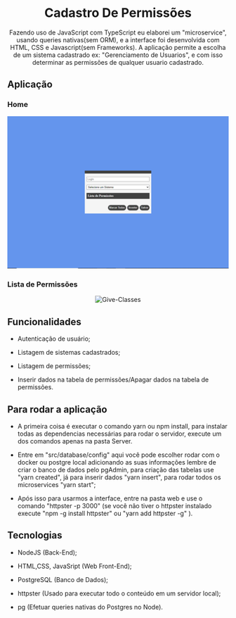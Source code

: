 <h1 align="center">
  Cadastro De Permissões
</h1>

<p align="center"> 
  Fazendo uso de JavaScript com TypeScript eu elaborei um "microservice",
  usando queries nativas(sem ORM), e a interface foi desenvolvida com HTML,
  CSS e Javascript(sem Frameworks). A aplicação permite a escolha de um
  sistema cadastrado ex: "Gerenciamento de Usuarios", e com isso determinar
  as permissões de qualquer usuario cadastrado.   
</p>

## Aplicação

### Home 

<p align="center">
    <img alt="Home" title="Home" src="assets/home.PNG">
</p>

###  Lista de Permissões

<p align="center">
    <img alt="Give-Classes" title="Give-Classes" src="img/Web/Give-Classes.PNG">
</p>

## Funcionalidades

* Autenticação de usuário;

* Listagem de sistemas cadastrados;

* Listagem de permissões;

* Inserir dados na tabela de permissões/Apagar dados na tabela de permissões.

## Para rodar a aplicação

  * A primeira coisa é executar o comando yarn ou npm install,
  para instalar todas as dependencias necessárias para rodar o
  servidor, execute um dos comandos apenas na pasta Server.

  * Entre em "src/database/config" aqui você pode escolher rodar com o docker ou postgre local adicionando as suas informações lembre de criar o banco de dados pelo pgAdmin, para criação das tabelas use "yarn created", já para inserir dados "yarn insert", para rodar todos os microservices "yarn start";

  * Após isso para usarmos a interface, entre na pasta web e use o comando "httpster -p 3000" (se você não tiver o httpster instalado execute "npm -g install httpster" ou "yarn add httpster -g" ).

## Tecnologias

  * NodeJS (Back-End);

  * HTML,CSS, JavaSript (Web Front-End);

  * PostgreSQL (Banco de Dados);

  * httpster (Usado para executar todo o conteúdo em um servidor local);

  * pg (Efetuar queries nativas do Postgres no Node).




